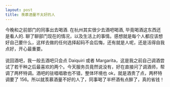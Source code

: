 ```yaml
---
layout: post
title: 羡慕酒量不太好的人
---
```

今晚和之前部门的同事出去喝酒. 在杭州其实很少去酒吧喝酒, 毕竟喝酒这东西还是看人的. 聊了聊部门现在的情况，以及生活上的事情。感想就是每个人都应该想好自己要什么，这样去做的任何选择起码不会后悔，还有就是人呢，还是活得自我点好，开心最重要。<br />
<br />说回酒吧，我一般去酒吧只会点 Daiquiri 或者 Margarita，这是我之前自己调酒尝试了若干种之后最喜欢的两个。今天服务员竟然说没有，好在直接问了调酒师，帮调了两杯特调。酒吧的驻唱唱歌也不错，整体环境也 ok，就是酒贵了点，两杯特调要了 156。所以就羡慕酒量不好的人了，同事喝了半杯酒有点醉了，真的省钱！

